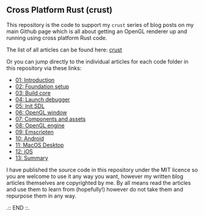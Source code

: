 ## Cross Platform Rust (crust)

This repository is the code to support my `crust` series of blog posts on my main Github page which is all about getting an OpenGL renderer up and running using cross platform Rust code.

The list of all articles can be found here: <a href="https://marcelbraghetto.github.io/crust">crust</a>

Or you can jump directly to the individual articles for each code folder in this repository via these links:

- <a href="https://marcelbraghetto.github.io/crust/2022/01/15/part-01">01: Introduction</a>
- <a href="https://marcelbraghetto.github.io/crust/2022/01/23/part-02">02: Foundation setup</a>
- <a href="https://marcelbraghetto.github.io/crust/2022/01/24/part-03">03: Build core</a>
- <a href="https://marcelbraghetto.github.io/crust/2022/02/06/part-04">04: Launch debugger</a>
- <a href="https://marcelbraghetto.github.io/crust/2022/02/07/part-05">05: Init SDL</a>
- <a href="https://marcelbraghetto.github.io/crust/2022/02/13/part-06">06: OpenGL window</a>
- <a href="https://marcelbraghetto.github.io/crust/2022/02/14/part-07">07: Components and assets</a>
- <a href="https://marcelbraghetto.github.io/crust/2022/02/20/part-08">08: OpenGL engine</a>
- <a href="https://marcelbraghetto.github.io/crust/2022/02/27/part-09">09: Emscripten</a>
- <a href="https://marcelbraghetto.github.io/crust/2022/03/05/part-10">10: Android</a>
- <a href="https://marcelbraghetto.github.io/crust/2022/03/12/part-11">11: MacOS Desktop</a>
- <a href="https://marcelbraghetto.github.io/crust/2022/03/13/part-12">12: iOS</a>
- <a href="https://marcelbraghetto.github.io/crust/2022/03/13/part-13">13: Summary</a>

I have published the source code in this repository under the MIT licence so you are welcome to use it any way you want, however my written blog articles themselves are copyrighted by me. By all means read the articles and use them to learn from (hopefully!) however do not take them and repurpose them in any way.

.:: END ::.